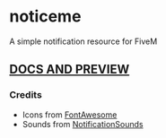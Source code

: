 # noticeme
A simple notification resource for FiveM

## [DOCS AND PREVIEW](https://minebill.github.io/noticeme)

### Credits
* Icons from [FontAwesome](https://fontawesome.com/)
* Sounds from [NotificationSounds](https://notificationsounds.com/)
